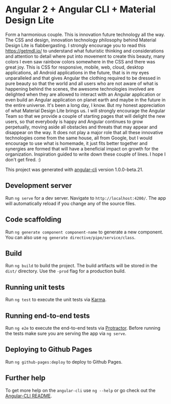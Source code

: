 # Angular 2 + Angular CLI + Material Design Lite

Form a harmonious couple. This is innovation future technology all the way. The CSS and design, innovation technology philosophy behind Material Design Lite is flabbergasting. I strongly encourage you to read this https://getmdl.io/ to understand what futuristic thinking and considerations and attention to detail where put into movement to create this beauty, many colors I even saw rainbow colors somewhere in the CSS and there was great joy. This is CSS for responsive, mobile, web, cloud, desktop applications, all Android applications in the future, that is in my eyes unparalleled and that gives Angular the clothing required to be dressed in pure beauty so that the world and all users who are not aware of what is happening behind the scenes, the awesome technologies involved are delighted when they are allowed to interact with an Angular application or even build an Angular application on planet earth and maybe in the future in the entire universe. It's been a long day, I know. But my honest appreciation of what Material Design Lite brings us. I will strongly encourage the Angular Team so that we provide a couple of starting pages that will delight the new users, so that everybody is happy and Angular continues to grow perpetually, moving aside all obstacles and threats that may appear and disappear on the way. It does not play a major role that all these innovative technologies come from the same house, all from Google, but I would encourage to use what is homemade, it just fits better together and synergies are formed that will have a beneficial impact on growth for the organization. Inspiration guided to write down these couple of lines. I hope I don't get fired. :)

This project was generated with [angular-cli](https://github.com/angular/angular-cli) version 1.0.0-beta.21.

## Development server
Run `ng serve` for a dev server. Navigate to `http://localhost:4200/`. The app will automatically reload if you change any of the source files.

## Code scaffolding

Run `ng generate component component-name` to generate a new component. You can also use `ng generate directive/pipe/service/class`.

## Build

Run `ng build` to build the project. The build artifacts will be stored in the `dist/` directory. Use the `-prod` flag for a production build.

## Running unit tests

Run `ng test` to execute the unit tests via [Karma](https://karma-runner.github.io).

## Running end-to-end tests

Run `ng e2e` to execute the end-to-end tests via [Protractor](http://www.protractortest.org/).
Before running the tests make sure you are serving the app via `ng serve`.

## Deploying to Github Pages

Run `ng github-pages:deploy` to deploy to Github Pages.

## Further help

To get more help on the `angular-cli` use `ng --help` or go check out the [Angular-CLI README](https://github.com/angular/angular-cli/blob/master/README.md).
